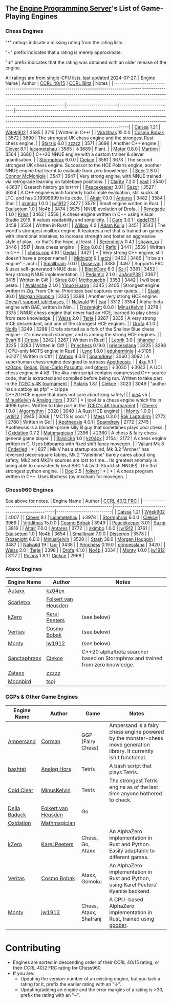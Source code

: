 ## The [Engine Programming Server][discord-invite]'s List of Game-Playing Engines
### Chess Engines

"*" ratings indicate a missing rating from the rating lists.

"~" prefix indicates that a rating is merely approximate.

"↓" prefix indicates that the rating was obtained with an older release of the engine.

All ratings are from single-CPU lists, last updated 2024-07-27.
| Engine Name                                                                               | Author                                                                                                                                                                                             | [CCRL 40/15][ccrl-4015] | [CCRL Blitz][ccrl-blitz] | Notes                                                                                                                                                                                                                                                                                           |
|-------------------------------------------------------------------------------------------|----------------------------------------------------------------------------------------------------------------------------------------------------------------------------------------------------|-------------------------|--------------------------|-------------------------------------------------------------------------------------------------------------------------------------------------------------------------------------------------------------------------------------------------------------------------------------------------|
| [Caissa](https://github.com/Witek902/Caissa) 1.21                                         | [Witek902](https://github.com/Witek902)                                                                                                                                                            | 3585                    | 3715                   | Written in C++!                                                                                                                                                                                                                                                                                 |
| [Viridithas](https://github.com/cosmobobak/viridithas) 15.0.0                             | [Cosmo Bobak](https://github.com/cosmobobak)                                                                                                                                                       | 3572                    | 3690                     | The strongest UK chess engine and the strongest Rust chess engine.                                                                                                                                                                                                                              |
| [Starzix](https://github.com/zzzzz151/Starzix) 6.0                                             | [zzzzz](https://github.com/zzzzz151)                                                                                                                                                               | 3571                    | 3696                     | Another C++ engine                                                                                                                                                                                                                                                                              |
| [Clover](https://github.com/lucametehau/CloverEngine) 8.1                                 | [lucametehau](https://github.com/lucametehau)                                                                                                                                                      | 3565                   | ↓3689                    | Plant.                                                                                                                                                                                                                                                                                          |
| [Motor](https://github.com/martinnovaak/motor) 0.8.0                                      | [Martinn](https://github.com/martinnovaak)                                                                                                                                                         | 3564                  | 3680                    | C++20 NNUE engine with a custom trainer & clever quantisation.                                                                                                                                                                                                                                  |
| [Stormphrax](https://github.com/Ciekce/Stormphrax) 6.0.0                                  | [Ciekce](https://github.com/Ciekce)                                                                                                                                                                | 3561                    | 3678                   | The second strongest UK chess engine. Successor to the HCE Polaris engine; another NNUE engine that learnt to evaluate from zero knowledge.                                                                                                                                                     |
| [Seer](https://github.com/connormcmonigle/seer-nnue) 2.8.0                                | [Connor McMonigle](https://github.com/connormcmonigle)                                                                                                                                             | 3547                    | 3647                     | Very strong engine, with NNUE trained via retrograde learning on tablebase positions.                                                                                                                                                                                                           |
| [Clarity](https://github.com/Vast342/Clarity) 7.2.0                                       | [Vast](https://github.com/Vast342)                                                                                                                                                                 | 3540                   | ↓3637                    | Qsearch history go brrrrrr                                                                                                                                                                                                                                                                      |
| [Peacekeeper](https://github.com/Sazgr/peacekeeper) 3.01                                  | [Sazgr](https://github.com/Sazgr)                                                                                                                                                                  | 3527                   | 3624                     | A C++ engine which formerly had simple evaluation, still sucks at LTC, and has 2.19999999 in its code.                                                                                                                                                                                          |
| [Altair](https://github.com/Alex2262/AltairChessEngine) 7.0.0                             | [Antares](https://github.com/Alex2262)                                                                                                                                                             | 3482                    | 3584                     | Star.                                                                                                                                                                                                                                                                                           |
| [akimbo](https://github.com/jw1912/akimbo) 1.0.0                                          | [jw1912](https://github.com/jw1912)                                                                                                                                                                | 3477                   | 3579                     | Small engine written in Rust.                                                                                                                                                                                                                                                                   |
| [Equisetum](https://github.com/justNo4b/Equisetum) 1.0                                             | [No4b](https://github.com/justNo4b)                                                                                                                                                       | 3474                    | 3575                     | NNUE evolution of Drofa.                                                                                                                                                                                                                                                                        |
| [Renegade](https://github.com/pkrisz99/Renegade) 1.1.0                                    | [Krisz](https://github.com/pkrisz99)                                                                                                                                                               | 3462                   | 3559                     | A chess engine written in C++ using Visual Studio 2019. It values readability and simplicity.                                                                                                                                                                                                   |
| [Carp](https://github.com/dede1751/carp) 3.0.1                                            | [dede1751](https://github.com/dede1751)                                                                                                                                                            | 3458                    | 3534                     | Written in Rust!                                                                                                                                                                                                                                                                                |
| [Willow](https://github.com/Adam-Kulju/Willow) 4.0                                        | [Adam Kulju](https://github.com/Adam-Kulju)                                                                                                                                                        | 3451                    | 3543                     | The world's strongest mailbox engine. It features a net that is trained on games with intentional mistakes, to increase strength and foster an aggressive style of play... or that's the hope, at least.                                                                                        |
| [Serendipity](https://github.com/xu-shawn/Serendipity) 0.4.1                              | [shawn_xu](https://github.com/xu-shawn)                                                                                                                                                            | 3446                    | 3517                    | Java chess engine                                                                                                                                                                                                                                                                               |
| [Rice](https://github.com/rafid-dev/rice) 8.0.0                                           | [Rafid](https://github.com/rafid-dev)                                                                                                                                                              | 3441                    | 3539                     | Written in C++.                                                                                                                                                                                                                                                                                 |
| [chess.cpp](https://github.com/GediminasMasaitis/chess-dot-cpp) 4.10                       | [Gedas](https://github.com/GediminasMasaitis)                                                                                                                                                      | 3427                    | *                        | Very strong C++ engine, still doesn't have a proper name!!                                                                                                                                                                                                                                      |
| [Midnight](https://github.com/archishou/MidnightChessEngine) 9                            | [archi](https://github.com/archishou)                                                                                                                                                              | 3402                    | 3486                     | "it be an engine" - archi                                                                                                                                                                                                                                                                       |
| [Smallbrain](https://github.com/Disservin/Smallbrain) 7.0.0                               | [Disservin](https://github.com/Disservin)                                                                                                                                                          | 3385                    | 3467                     | Supports FRC & uses self-generated NNUE data.                                                                                                                                                                                                                                                   |
| [BlackCore](https://github.com/SzilBalazs/BlackCore) 6.0                                  | [Szil](https://github.com/SzilBalazs)                                                                                                                                                              | 3381                    | 3452                     | Very strong NNUE implementation.                                                                                                                                                                                                                                                                |
| [Pedantic](https://github.com/JoAnnP38/PedanticRF) 2.1.0                                    | [JoAnnP38](https://github.com/JoAnnP38)                                                                                                                                                            | 3367                    | 3415                     | Written in C#!                                                                                                                                                                                                                                                                                  |
| [Sirius](https://github.com/Mcthouacbb/Sirius) 8.0                                        | [Mcthouacbb](https://github.com/Mcthouacbb)                                                                                                                                                        | 3353                   | 3442                     | I will beat pesto.                                                                                                                                                                                                                                                                              |
| [Avalanche](https://github.com/SnowballSH/Avalanche) 2.1.0                                | [Yinuo Huang](https://github.com/SnowballSH)                                                                                                                                                       | 3345                    | 3405                     | Strongest engine written in Zig. From China. Prioritizes bad captures over quiets...                                                                                                                                                                                                            |
| [Stash](https://gitlab.com/mhouppin/stash-bot) 36.0                                       | [Morgan Houppin](https://gitlab.com/mhouppin)                                                                                                                                                      | 3335                   | 3398                    | Another very strong HCE engine. [Doesn't support tablebases.](https://talkchess.com/forum3/viewtopic.php?f=2&t=76927#p888045)                                                                                                                                                                   |
| [Nalwald](https://github.com/tsoj/Nalwald) 19                                             | [tsoj](https://gitlab.com/tsoj)                                                                                                                                                                    | 3312                   | 3354                     | Alpha-beta engine with BAE, written in Nim.                                                                                                                                                                                                                                                     |
| [Frozenight](https://github.com/MinusKelvin/frozenight) 6.0.0                             | [MinusKelvin](https://github.com/MinusKelvin)                                                                                                                                                      | 3278                    | 3375                     | NNUE chess engine that never had an HCE, learned to play chess from zero knowledge.                                                                                                                                                                                                             |
| [Weiss](https://github.com/TerjeKir/weiss) 2.0                                            | [Terje](https://github.com/TerjeKir)                                                                                                                                                               | 3267                    | 3335                     | A very strong VICE descendant, and one of the strongest HCE engines.                                                                                                                                                                                                                            |
| [Drofa](https://github.com/justNo4b/Drofa) 4.1.0                                          | [No4b](https://github.com/justNo4b)                                                                                                                                                                | 3249                    | 3298                     | Drofa started as a fork of the Shallow Blue chess engine - it's now much stronger, and is among the strong HCE engines.                                                                                                                                                                         |
| [Svart](https://github.com/crippa1337/svart) 6                                            | [Crippa](https://github.com/crippa1337)                                                                                                                                                            | 3242                    | 3267                     | Written in Rust!                                                                                                                                                                                                                                                                                |
| [Leorik](https://github.com/lithander/Leorik) 3.0                                         | [lithander](https://github.com/lithander)                                                                                                                                                          | 3225                    | 3283                     | Written in C#!                                                                                                                                                                                                                                                                                  |
| [Princhess](https://github.com/princesslana/princhess) 0.19.0                             | [princesslana](https://github.com/princesslana)                                                                                                                                                    | 3225                   | 3298                    | CPU-only MCTS engine in Rust!                                                                                                                                                                                                                                                                   |
| [Lynx](https://github.com/lynx-chess/Lynx) 1.8.0                                          | [eduherminio](https://github.com/eduherminio)                                                                                                                                                      | ↓3105                    | ↓3127                     | Written in C#!                                                                                                                                                                                                                                                                                  |
| [Wahoo](https://github.com/spamdrew128/Wahoo) 4.0.0                                       | [Spamdrew](https://github.com/spamdrew128)                                                                                                                                                         | 3060                    | 3092                     | A superhuman chess engine designed to surpass [Apotheosis](https://github.com/spamdrew128/Apotheosis).                                                                                                                                                                                          |
| [4ku](https://github.com/kz04px/4ku) 5.1                                                  | [kz04px](https://github.com/kz04px), [Gedas](https://github.com/GediminasMasaitis), [Gian-Carlo Pascutto](https://github.com/gcp), and [others](https://github.com/kz04px/4ku/graphs/contributors) | ↓3030                    | ↓3043                     | A UCI chess engine in 4 kB. The 4ku-mini script contains compressed C++ source code, that is extracted and compiled before being run. Written to take part in the [TCEC's 4K tournament](https://wiki.chessdom.org/TCEC_4k_Rules)                                                               |
| [Polaris](https://github.com/Ciekce/Polaris) 1.8.1                                        | [Ciekce](https://github.com/Ciekce)                                                                                                                                                                | 3023                    | 3049                     | "author has a catboy as pfp" ~ crippa<br />C++20 HCE engine that does not care about king safety!                                                                                                                                                                                               |
| [ice4](https://github.com/MinusKelvin/ice4) v5                                            | [MinusKelvin](https://github.com/MinusKelvin) & [Analog Hors](https://github.com/analog-hors)                                                                                                      | 3021                    | *                        | ice4 is a chess engine which fits in 4096 bytes. Written to take part in the [TCEC's 4K tournament](https://wiki.chessdom.org/TCEC_4k_Rules)                                                                                                                                                    |
| [Cheers](https://github.com/Algorhythm-sxv/Cheers) 1.0.0                                  | [Algorhythm](https://github.com/Algorhythm-sxv)                                                                                                                                                    | 3020                    | 3040                     | A Rust HCE engine!                                                                                                                                                                                                                                                                              |
| [Monty](https://github.com/jw1912/monty) 1.0.0                                            | [jw1912](https://github.com/jw1912)                                                                                                                                                                | 2945                   | 3068                     | "MCTS is cool."                                                                                                                                                                                                                                                                                  |
| [Mess](https://github.com/raklaptudirm/mess) 0.3.0                                        | [Rak Laptudirm](https://github.com/raklaptudirm)                                                                                                                                                   | 2772                    | 2780                     | Written in Go!                                                                                                                                                                                                                                                                                  |
| [Apotheosis](https://github.com/spamdrew128/Apotheosis) 4.0.1                             | [Spamdrew](https://github.com/spamdrew128)                                                                                                                                                         | 2772                    | 2745                     | Apotheosis is a blunder-prone silly lil guy that sometimes plays cool chess.                                                                                                                                                                                                                    |
| [Oxidation](https://github.com/Mathmagician8191/Liberty-Chess) 0.7.2                      | [Mathmagician](https://github.com/Mathmagician8191)                                                                                                                                                | 2396                  | ↓2360                   | A chess & fairy chess general game player.                                                                                                                                                                                                                                                      |
| [Baislicka](https://github.com/kz04px/Baislicka) 1.0                                      | [kz04px](https://github.com/kz04px)                                                                                                                                                                | 2154                    | 2172                     | A chess engine written in C. Uses bitboards with fixed shift fancy movegen.                                                                                                                                                                                                                     |
| [Valiant](https://www.dropbox.com/sh/tfiwhx900g4ni42/AABEm29llAn1MaG8D6yW8ZO7a?dl=0) Mk 8 | [Enderjed](https://www.youtube.com/channel/UC1lxAkP5jGVBUIWdz3WIhSg)                                                                                                                               | *                       | 837                      | Mk V has a startup sound, Mk 3.2 "Archer" has reversed piece square tables, Mk 2 "Valentine" barely cares about king safety, Mk2 and Mk3's sources are lost to time... Its greatest anomaly is being able to consistently beat BBC 1.4 (with Stockfish NNUE!). The 3rd strongest python engine. |
| [Dog](https://vanheusden.com/chess/Dog/) 2.5                                              | [folkert](https://vanheusden.com)                                                                                                                                                                  | *                    | *                     | A chess program written in C++. Uses libchess (by mkchan) for movegen. |

### Chess960 Engines
See above for notes.
| Engine Name                                                   | Author                                          | [CCRL 40/2 FRC][ccrl-frc] |
|---------------------------------------------------------------|-------------------------------------------------|---------------------------|
| [Caissa](https://github.com/Witek902/Caissa) 1.21             | [Witek902](https://github.com/Witek902)         | 4007                    |
| [Clover](https://github.com/lucametehau/CloverEngine) 8.1     | [lucametehau](https://github.com/lucametehau)   | ↓3978                      |
| [Stormphrax](https://github.com/Ciekce/Stormphrax) 6.0.0      | [Ciekce](https://github.com/Ciekce)             | 3969                      |
| [Viridithas](https://github.com/cosmobobak/viridithas) 15.0.0 | [Cosmo Bobak](https://github.com/cosmobobak)    | 3949                      |
| [Peacekeeper](https://github.com/Sazgr/peacekeeper) 3.01      | [Sazgr](https://github.com/Sazgr)               | 3816                      |
| [Altair](https://github.com/Alex2262/AltairChessEngine) 7.0.0 | [Antares](https://github.com/Alex2262)          | 3772                      |
| [akimbo](https://github.com/jw1912/akimbo) 1.0.0              | [jw1912](https://github.com/jw1912)             | 3761                      |
| [Equisetum](https://github.com/justNo4b/Equisetum) 1.0          | [No4b](https://github.com/justNo4b)             | 3654                      |
| [Smallbrain](https://github.com/Disservin/Smallbrain) 7.0.0   | [Disservin](https://github.com/Disservin)       | 3578                      |
| [Frozenight](https://github.com/MinusKelvin/frozenight) 6.0.0 | [MinusKelvin](https://github.com/MinusKelvin)   | 3528                      |
| [Stash](https://gitlab.com/mhouppin/stash-bot) 36.0           | [Morgan Houppin](https://gitlab.com/mhouppin)   | 3487                      |
| [Nalwald](https://gitlab.com/tsoj/Nalwald) 19                 | [tsoj](https://gitlab.com/tsoj/Nalwald)         | 3438                      |
| [Princhess](https://github.com/princesslana/princhess) 0.19.0 | [princesslana](https://github.com/princesslana) | 3420                    |
| [Weiss](https://github.com/TerjeKir/weiss) 2.0                | [Terje](https://github.com/TerjeKir)            | 3398                      |
| [Drofa](https://github.com/justNo4b/Drofa) 4.1.0              | [No4b](https://github.com/justNo4b)             | 3334                      |
| [Monty](https://github.com/jw1912/monty) 1.0.0                | [jw1912](https://github.com/jw1912)             | 3117                      |
| [Polaris](https://github.com/Ciekce/Polaris) 1.8.1            | [Ciekce](https://github.com/Ciekce)             | 2968                      |


### Ataxx Engines
| Engine Name | Author | Notes |
|-------------|--------|-----------|
| [Autaxx](https://github.com/kz04px/autaxx) | [kz04px](https://github.com/kz04px) | |
| [Scarletxx](https://github.com/folkertvanheusden/Scarletxx) | [Folkert van Heusden](https://vanheusden.com/) | |
| [kZero](https://github.com/KarelPeeters/kZero) | [Karel Peeters](https://github.com/KarelPeeters) | (see below) |
| [Veritas](https://github.com/cosmobobak/veritas) | [Cosmo Bobak](https://github.com/cosmobobak) | (see below) |
| [Monty](https://github.com/jw1912/monty)         | [jw1912](https://github.com/jw1912)             | (see below)                      |
| [Sanctaphraxx](https://github.com/Ciekce/sanctaphraxx) | [Ciekce](https://github.com/Ciekce) | C++20 alpha/beta searcher based on Stormphrax and trained from zero knowledge. |
| [Zataxx](https://github.com/zzzzz151/Zataxx) | [zzzzz](https://github.com/zzzzz151) |  |
| [Moonbird](https://github.com/tsoj/Moonbird) | [tsoj](https://github.com/tsoj) |  |

### GGPs & Other Game Engines
| Engine Name | Author | Game | Notes |
|-------------|--------|------|----------|
| [Ampersand](https://github.com/chesstastic-org/Ampersand)        | [Corman](https://github.com/Cormanz/)            | GGP (Fairy Chess) | Ampersand is a fairy chess engine powered by the monster-chess move generation library. It currently isn't functional. |
| [bashtet](https://github.com/analog-hors/bashtet)                | [Analog Hors](https://github.com/analog-hors)    | Tetris | A bash script that plays Tetris. |
| [Cold Clear](https://github.com/MinusKelvin/cold-clear)          | [MinusKelvin](https://github.com/MinusKelvin)    | Tetris | The strongest Tetris engine as of the last time anyone bothered to check. |
| [Della Baduck](https://github.com/folkertvanheusden/dellabaduck) | [Folkert van Heusden](https://vanheusden.com/)   | Go | |
| [Oxidation](https://github.com/Mathmagician8191/Liberty-Chess)   | [Mathmagician](https://github.com/Mathmagician8191) |  |
| [kZero](https://github.com/KarelPeeters/kZero)                   | [Karel Peeters](https://github.com/KarelPeeters) | Chess, Go, Ataxx | An AlphaZero implementation in Rust and Python. Easily adaptable to different games. |
| [Veritas](https://github.com/cosmobobak/veritas)                 | [Cosmo Bobak](https://github.com/cosmobobak)     | Ataxx, Gomoku | An AlphaZero implementation in Rust and Python, using Karel Peeters' Kyanite backend. |
| [Monty](https://github.com/jw1912/monty)                         | [jw1912](https://github.com/jw1912)              | Chess, Ataxx, Shatranj | A CPU-based AlphaZero implementation in Rust, trained using [goober](https://github.com/jw1912/goober). |

# Contributing
* Engines are sorted in descending order of their CCRL 40/15 rating, or their CCRL 40/2 FRC rating for Chess960.
* If you are:
    * Updating the version-number of an existing engine, but you lack a rating for it, prefix the earlier rating with an "↓".
    * Updating/adding an engine and the error margins of a rating is >30, prefix the rating with an "~".

[discord-invite]:https://discord.com/invite/F6W6mMsTGN
[ccrl-blitz]:https://www.computerchess.org.uk/ccrl/404/cgi/compare_engines.cgi?class=Single-CPU+engines&only_best_in_class=on&num_best_in_class=1&print=Rating+list
[ccrl-4015]:https://www.computerchess.org.uk/ccrl/4040/cgi/compare_engines.cgi?class=Single-CPU+engines&only_best_in_class=on&num_best_in_class=1&print=Rating+list
[ccrl-frc]:https://www.computerchess.org.uk/ccrl/404FRC/cgi/compare_engines.cgi?class=Single-CPU+engines&only_best_in_class=on&num_best_in_class=1&print=Rating+list
